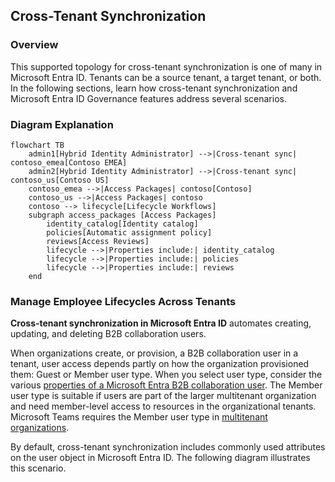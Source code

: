 ## Cross-Tenant Synchronization

### Overview

This supported topology for cross-tenant synchronization is one of many in Microsoft Entra ID. Tenants can be a source tenant, a target tenant, or both. In the following sections, learn how cross-tenant synchronization and Microsoft Entra ID Governance features address several scenarios.

### Diagram Explanation
```mermaid
flowchart TB
    admin1[Hybrid Identity Administrator] -->|Cross-tenant sync| contoso_emea[Contoso EMEA]
    admin2[Hybrid Identity Administrator] -->|Cross-tenant sync| contoso_us[Contoso US]
    contoso_emea -->|Access Packages| contoso[Contoso]
    contoso_us -->|Access Packages| contoso
    contoso --> lifecycle[Lifecycle Workflows]
    subgraph access_packages [Access Packages]
        identity_catalog[Identity catalog]
        policies[Automatic assignment policy]
        reviews[Access Reviews]
        lifecycle -->|Properties include:| identity_catalog
        lifecycle -->|Properties include:| policies
        lifecycle -->|Properties include:| reviews
    end
```

### Manage Employee Lifecycles Across Tenants

**Cross-tenant synchronization in Microsoft Entra ID** automates creating, updating, and deleting B2B collaboration users.

When organizations create, or provision, a B2B collaboration user in a tenant, user access depends partly on how the organization provisioned them: Guest or Member user type. When you select user type, consider the various [properties of a Microsoft Entra B2B collaboration user](#). The Member user type is suitable if users are part of the larger multitenant organization and need member-level access to resources in the organizational tenants. Microsoft Teams requires the Member user type in [multitenant organizations](#).

By default, cross-tenant synchronization includes commonly used attributes on the user object in Microsoft Entra ID. The following diagram illustrates this scenario.